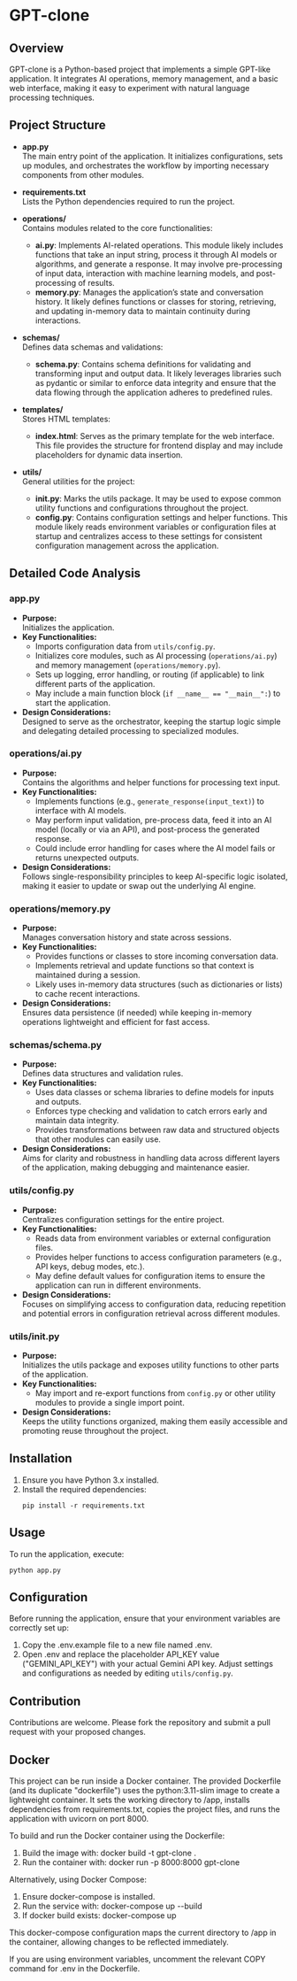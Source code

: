 # GPT-clone

## Overview
GPT-clone is a Python-based project that implements a simple GPT-like application. It integrates AI operations, memory management, and a basic web interface, making it easy to experiment with natural language processing techniques.

## Project Structure
- **app.py**  
  The main entry point of the application. It initializes configurations, sets up modules, and orchestrates the workflow by importing necessary components from other modules.

- **requirements.txt**  
  Lists the Python dependencies required to run the project.

- **operations/**  
  Contains modules related to the core functionalities:
  - **ai.py**: Implements AI-related operations. This module likely includes functions that take an input string, process it through AI models or algorithms, and generate a response. It may involve pre-processing of input data, interaction with machine learning models, and post-processing of results.
  - **memory.py**: Manages the application’s state and conversation history. It likely defines functions or classes for storing, retrieving, and updating in-memory data to maintain continuity during interactions.

- **schemas/**  
  Defines data schemas and validations:
  - **schema.py**: Contains schema definitions for validating and transforming input and output data. It likely leverages libraries such as pydantic or similar to enforce data integrity and ensure that the data flowing through the application adheres to predefined rules.

- **templates/**  
  Stores HTML templates:
  - **index.html**: Serves as the primary template for the web interface. This file provides the structure for frontend display and may include placeholders for dynamic data insertion.

- **utils/**  
  General utilities for the project:
  - **__init__.py**: Marks the utils package. It may be used to expose common utility functions and configurations throughout the project.
  - **config.py**: Contains configuration settings and helper functions. This module likely reads environment variables or configuration files at startup and centralizes access to these settings for consistent configuration management across the application.

## Detailed Code Analysis

### app.py
- **Purpose:**  
  Initializes the application.
- **Key Functionalities:**  
  - Imports configuration data from `utils/config.py`.
  - Initializes core modules, such as AI processing (`operations/ai.py`) and memory management (`operations/memory.py`).
  - Sets up logging, error handling, or routing (if applicable) to link different parts of the application.
  - May include a main function block (`if __name__ == "__main__":`) to start the application.
- **Design Considerations:**  
  Designed to serve as the orchestrator, keeping the startup logic simple and delegating detailed processing to specialized modules.

### operations/ai.py
- **Purpose:**  
  Contains the algorithms and helper functions for processing text input.
- **Key Functionalities:**  
  - Implements functions (e.g., `generate_response(input_text)`) to interface with AI models.
  - May perform input validation, pre-process data, feed it into an AI model (locally or via an API), and post-process the generated response.
  - Could include error handling for cases where the AI model fails or returns unexpected outputs.
- **Design Considerations:**  
  Follows single-responsibility principles to keep AI-specific logic isolated, making it easier to update or swap out the underlying AI engine.

### operations/memory.py
- **Purpose:**  
  Manages conversation history and state across sessions.
- **Key Functionalities:**  
  - Provides functions or classes to store incoming conversation data.
  - Implements retrieval and update functions so that context is maintained during a session.
  - Likely uses in-memory data structures (such as dictionaries or lists) to cache recent interactions.
- **Design Considerations:**  
  Ensures data persistence (if needed) while keeping in-memory operations lightweight and efficient for fast access.

### schemas/schema.py
- **Purpose:**  
  Defines data structures and validation rules.
- **Key Functionalities:**  
  - Uses data classes or schema libraries to define models for inputs and outputs.
  - Enforces type checking and validation to catch errors early and maintain data integrity.
  - Provides transformations between raw data and structured objects that other modules can easily use.
- **Design Considerations:**  
  Aims for clarity and robustness in handling data across different layers of the application, making debugging and maintenance easier.

### utils/config.py
- **Purpose:**  
  Centralizes configuration settings for the entire project.
- **Key Functionalities:**  
  - Reads data from environment variables or external configuration files.
  - Provides helper functions to access configuration parameters (e.g., API keys, debug modes, etc.).
  - May define default values for configuration items to ensure the application can run in different environments.
- **Design Considerations:**  
  Focuses on simplifying access to configuration data, reducing repetition and potential errors in configuration retrieval across different modules.

### utils/__init__.py
- **Purpose:**  
  Initializes the utils package and exposes utility functions to other parts of the application.
- **Key Functionalities:**  
  - May import and re-export functions from `config.py` or other utility modules to provide a single import point.
- **Design Considerations:**  
  Keeps the utility functions organized, making them easily accessible and promoting reuse throughout the project.

## Installation
1. Ensure you have Python 3.x installed.
2. Install the required dependencies:
   ```
   pip install -r requirements.txt
   ```

## Usage
To run the application, execute:
```
python app.py
```

## Configuration
Before running the application, ensure that your environment variables are correctly set up:
1. Copy the .env.example file to a new file named .env.
2. Open .env and replace the placeholder API_KEY value ("GEMINI_API_KEY") with your actual Gemini API key.
Adjust settings and configurations as needed by editing `utils/config.py`.

## Contribution
Contributions are welcome. Please fork the repository and submit a pull request with your proposed changes.

## Docker

This project can be run inside a Docker container. The provided Dockerfile (and its duplicate "dockerfile") uses the python:3.11-slim image to create a lightweight container. It sets the working directory to /app, installs dependencies from requirements.txt, copies the project files, and runs the application with uvicorn on port 8000.

To build and run the Docker container using the Dockerfile:
1. Build the image with:
   docker build -t gpt-clone .
2. Run the container with:
   docker run -p 8000:8000 gpt-clone

Alternatively, using Docker Compose:
1. Ensure docker-compose is installed.
2. Run the service with:
   docker-compose up --build
3. If docker build exists:
   docker-compose up

This docker-compose configuration maps the current directory to /app in the container, allowing changes to be reflected immediately.

If you are using environment variables, uncomment the relevant COPY command for .env in the Dockerfile.
